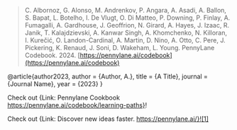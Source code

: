 > C. Albornoz, G. Alonso, M. Andrenkov, P. Angara, A. Asadi, A. Ballon, S. Bapat, L. Botelho, I. De Vlugt, O. Di Matteo, P. Downing, P. Finlay, A. Fumagalli, A. Gardhouse, J. Geoffrion, N. Girard, A. Hayes, J. Izaac, R. Janik, T. Kalajdzievski, A. Kanwar Singh, A. Khomchenko, N. Killoran, I. Kurečić, O. Landon-Cardinal, A. Martin, D. Nino, A. Otto, C. Pere, J. Pickering, K. Renaud, J. Soni, D. Wakeham, L. Young. PennyLane Codebook. 2024. [https://pennylane.ai/codebook](https://pennylane.ai/codebook)

 
 @article{author2023,
  author = {Author, A.},
  title = {A Title},
  journal = {Journal Name},
  year = {2023}
}


Check out {Link: Pennylane Cookbook https://pennylane.ai/codebook/learning-paths}!

<!--I love supporting the **[EFF](https://eff.org)**.
This is the *[Markdown Guide](https://www.markdownguide.org)*.
See the section on [`code`](#code).

[1]: https://en.wikipedia.org/wiki/Hobbit#Lifestyle "Hobbit lifestyles"-->

Check out {Link: Discover new ideas faster.
https://pennylane.ai/}![1]

[](https://pennylane.ai/qml/demos_submission)


